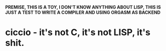 **PREMISE, THIS IS A TOY, I DON'T KNOW ANYTHING ABOUT LISP, THIS IS JUST A TEST TO WRITE A COMPILER AND USING ORGASM AS BACKEND**

ciccio - it's not C, it's not LISP, it's shit.
==============================================

